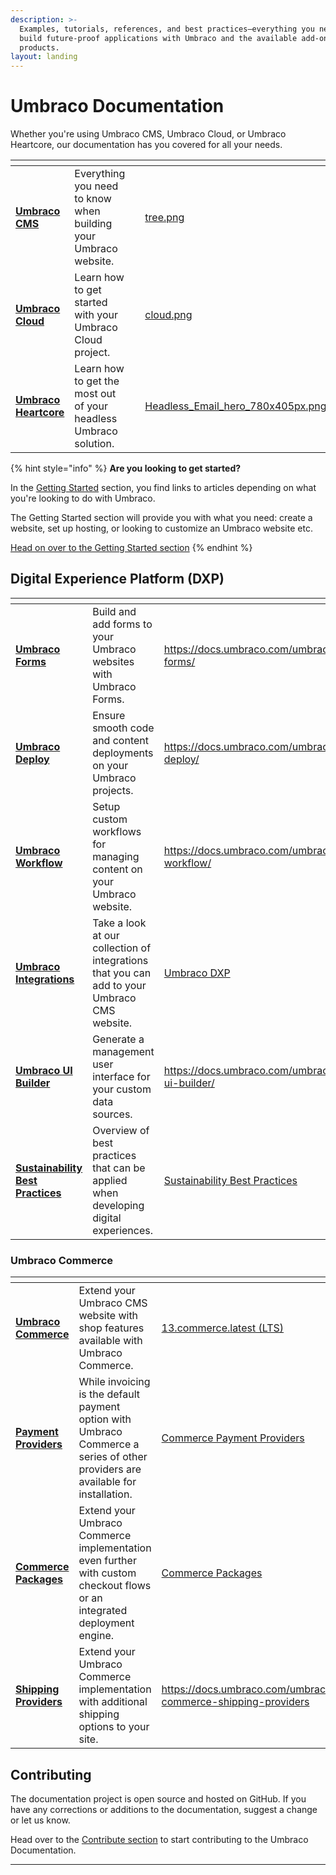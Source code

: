 ```yaml
---
description: >-
  Examples, tutorials, references, and best practices—everything you need to
  build future-proof applications with Umbraco and the available add-on
  products.
layout: landing
---
```


# Umbraco Documentation

Whether you're using Umbraco CMS, Umbraco Cloud, or Umbraco Heartcore, our documentation has you covered for all your needs.

<table data-view="cards"><thead><tr><th></th><th></th><th></th><th data-hidden data-card-cover data-type="files"></th><th data-hidden data-card-target data-type="content-ref"></th></tr></thead><tbody><tr><td><a href="https://app.gitbook.com/o/vHdmkfI8smZW50A5yIZD/s/gEH4FChbCn7eDDqREvdE/"><strong>Umbraco CMS</strong></a></td><td>Everything you need to know when building your Umbraco website.</td><td></td><td><a href="getting-started/images/tree.png">tree.png</a></td><td><a href="https://app.gitbook.com/o/vHdmkfI8smZW50A5yIZD/s/gEH4FChbCn7eDDqREvdE/">13.latest (LTS)</a></td></tr><tr><td><a href="https://app.gitbook.com/o/vHdmkfI8smZW50A5yIZD/s/PzKn70Piyd2fd5UkYZGf/"><strong>Umbraco Cloud</strong></a></td><td>Learn how to get started with your Umbraco Cloud project.</td><td></td><td><a href="getting-started/images/cloud.png">cloud.png</a></td><td><a href="https://app.gitbook.com/o/vHdmkfI8smZW50A5yIZD/s/PzKn70Piyd2fd5UkYZGf/">Umbraco Cloud</a></td></tr><tr><td><a href="https://app.gitbook.com/o/vHdmkfI8smZW50A5yIZD/s/ad8WDpzCbd6plrNqe51p/"><strong>Umbraco Heartcore</strong></a></td><td>Learn how to get the most out of your headless Umbraco solution.</td><td></td><td><a href="getting-started/developing-websites-with-umbraco/images/Headless_Email_hero_780x405px.png">Headless_Email_hero_780x405px.png</a></td><td><a href="https://app.gitbook.com/o/vHdmkfI8smZW50A5yIZD/s/ad8WDpzCbd6plrNqe51p/">Umbraco Heartcore</a></td></tr></tbody></table>

{% hint style="info" %}
**Are you looking to get started?**

In the [Getting Started](getting-started/managing-an-umbraco-project.md) section, you find links to articles depending on what you're looking to do with Umbraco.

The Getting Started section will provide you with what you need: create a website, set up hosting, or looking to customize an Umbraco website etc.

[Head on over to the Getting Started section](getting-started/managing-an-umbraco-project.md)
{% endhint %}

## Digital Experience Platform (DXP)

<table data-card-size="large" data-view="cards"><thead><tr><th></th><th></th><th data-hidden data-card-target data-type="content-ref"></th></tr></thead><tbody><tr><td><a href="https://app.gitbook.com/o/vHdmkfI8smZW50A5yIZD/s/HN4dErU7ghf8hOdcQpSs/"><strong>Umbraco Forms</strong></a></td><td>Build and add forms to your Umbraco websites with Umbraco Forms.</td><td><a href="https://docs.umbraco.com/umbraco-forms/">https://docs.umbraco.com/umbraco-forms/</a></td></tr><tr><td><a href="https://app.gitbook.com/o/vHdmkfI8smZW50A5yIZD/s/B2rzIQJQmJxHBEdpijuR/"><strong>Umbraco Deploy</strong></a></td><td>Ensure smooth code and content deployments on your Umbraco projects.</td><td><a href="https://docs.umbraco.com/umbraco-deploy/">https://docs.umbraco.com/umbraco-deploy/</a></td></tr><tr><td><a href="https://app.gitbook.com/o/vHdmkfI8smZW50A5yIZD/s/DBzCCXHOFkNlQTrHOYcp/"><strong>Umbraco Workflow</strong></a></td><td>Setup custom workflows for managing content on your Umbraco website.</td><td><a href="https://docs.umbraco.com/umbraco-workflow/">https://docs.umbraco.com/umbraco-workflow/</a></td></tr><tr><td><a href="https://app.gitbook.com/o/vHdmkfI8smZW50A5yIZD/s/eCauR3aomRsx2gdckuDO/"><strong>Umbraco Integrations</strong></a></td><td>Take a look at our collection of integrations that you can add to your Umbraco CMS website.</td><td><a href="https://app.gitbook.com/o/vHdmkfI8smZW50A5yIZD/s/eCauR3aomRsx2gdckuDO/">Umbraco DXP</a></td></tr><tr><td><a href="https://app.gitbook.com/o/vHdmkfI8smZW50A5yIZD/s/j6FmBruCSGbXJIJB2aRu/"><strong>Umbraco UI Builder</strong></a></td><td>Generate a management user interface for your custom data sources.</td><td><a href="https://docs.umbraco.com/umbraco-ui-builder/">https://docs.umbraco.com/umbraco-ui-builder/</a></td></tr><tr><td><a href="https://app.gitbook.com/o/vHdmkfI8smZW50A5yIZD/s/ZOU4fHcVxqYnC8V1dry6/"><strong>Sustainability Best Practices</strong></a></td><td>Overview of best practices that can be applied when developing digital experiences.</td><td><a href="https://app.gitbook.com/o/vHdmkfI8smZW50A5yIZD/s/ZOU4fHcVxqYnC8V1dry6/">Sustainability Best Practices</a></td></tr></tbody></table>

### Umbraco Commerce

<table data-view="cards"><thead><tr><th></th><th></th><th data-hidden data-card-target data-type="content-ref"></th><th data-hidden data-card-cover data-type="files"></th></tr></thead><tbody><tr><td><a href="https://app.gitbook.com/o/vHdmkfI8smZW50A5yIZD/s/LSLlTQTRr58JSwooVHuf/"><strong>Umbraco Commerce</strong></a></td><td>Extend your Umbraco CMS website with shop features available with Umbraco Commerce.</td><td><a href="https://app.gitbook.com/o/vHdmkfI8smZW50A5yIZD/s/LSLlTQTRr58JSwooVHuf/">13.commerce.latest (LTS)</a></td><td><a href=".gitbook/assets/Umbraco_Commerce_Blue.png">Umbraco_Commerce_Blue.png</a></td></tr><tr><td><a href="https://app.gitbook.com/o/vHdmkfI8smZW50A5yIZD/s/O8zV7PYqNxSkuGGGYa3P/"><strong>Payment Providers</strong></a></td><td>While invoicing is the default payment option with Umbraco Commerce a series of other providers are available for installation.</td><td><a href="https://app.gitbook.com/o/vHdmkfI8smZW50A5yIZD/s/O8zV7PYqNxSkuGGGYa3P/">Commerce Payment Providers</a></td><td><a href="../10/umbraco-workflow/.gitbook/assets/Documentation_blogpost_styleguide_b (1) (1).png">Documentation_blogpost_styleguide_b (1) (1).png</a></td></tr><tr><td><a href="https://app.gitbook.com/o/vHdmkfI8smZW50A5yIZD/s/4kB9Trqs7XbQsP80vWVA/"><strong>Commerce Packages</strong></a></td><td>Extend your Umbraco Commerce implementation even further with custom checkout flows or an integrated deployment engine.</td><td><a href="https://app.gitbook.com/o/vHdmkfI8smZW50A5yIZD/s/4kB9Trqs7XbQsP80vWVA/">Commerce Packages</a></td><td><a href=".gitbook/assets/Umbraco_Package.png">Umbraco_Package.png</a></td></tr><tr><td><a href="https://docs.umbraco.com/umbraco-commerce-shipping-providers"><strong>Shipping Providers</strong></a></td><td>Extend your Umbraco Commerce implementation with additional shipping options to your site.</td><td><a href="https://docs.umbraco.com/umbraco-commerce-shipping-providers">https://docs.umbraco.com/umbraco-commerce-shipping-providers</a></td><td><a href="getting-started/developing-websites-with-umbraco/images/Headless_Email_hero_780x405px.png">Headless_Email_hero_780x405px.png</a></td></tr></tbody></table>

## Contributing

The documentation project is open source and hosted on GitHub. If you have any corrections or additions to the documentation, suggest a change or let us know.

Head over to the [Contribute section](contribute/getting-started.md) to start contributing to the Umbraco Documentation.

***
